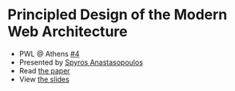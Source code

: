 # Principled Design of the Modern Web Architecture

- PWL @ Athens
  [#4](https://www.meetup.com/Papers-We-Love-Athens/events/248536934/)
- Presented by [Spyros Anastasopoulos](https://twitter.com/anastasop)
- Read [the paper](https://www.ics.uci.edu/%7Etaylor/documents/2002-REST-TOIT.pdf)
- View [the slides](https://github.com/papers-we-love/athens/blob/master/04-principled-design-of-the-modern-web-architecture/principled-design-of-the-modern-web-architecture.pdf)
